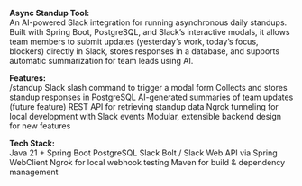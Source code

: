 **Async Standup Tool:**  
An AI-powered Slack integration for running asynchronous daily standups. Built with Spring Boot, PostgreSQL, and Slack’s interactive modals, it allows team members to submit updates (yesterday’s work, today’s focus, blockers) directly in Slack, stores responses in a database, and supports automatic summarization for team leads using AI.

**Features:**  
/standup Slack slash command to trigger a modal form
Collects and stores standup responses in PostgreSQL
AI-generated summaries of team updates (future feature)
REST API for retrieving standup data
Ngrok tunneling for local development with Slack events
Modular, extensible backend design for new features

**Tech Stack:**  
Java 21 + Spring Boot
PostgreSQL
Slack Bolt / Slack Web API via Spring WebClient
Ngrok for local webhook testing
Maven for build & dependency management

